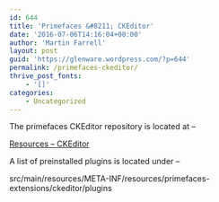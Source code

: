 ```yaml
---
id: 644
title: 'Primefaces &#8211; CKEditor'
date: '2016-07-06T14:16:04+00:00'
author: 'Martin Farrell'
layout: post
guid: 'https://glenware.wordpress.com/?p=644'
permalink: /primefaces-ckeditor/
thrive_post_fonts:
    - '[]'
categories:
    - Uncategorized
---
```


The primefaces CKEditor repository is located at –

[Resources – CKEditor](https://github.com/primefaces-extensions/resources-ckeditor/tree/resources-ckeditor-3.0.0)

A list of preinstalled plugins is located under –

src/main/resources/META-INF/resources/primefaces-extensions/ckeditor/plugins

<div class="breadcrumb"></div>